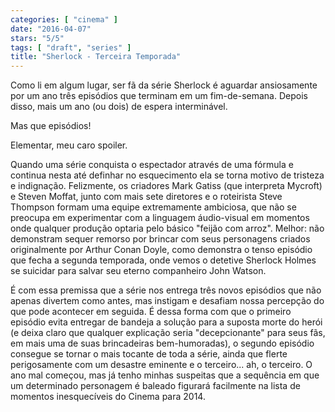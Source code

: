 ```yaml
---
categories: [ "cinema" ]
date: "2016-04-07"
stars: "5/5"
tags: [ "draft", "series" ]
title: "Sherlock - Terceira Temporada"
---
```

Como li em algum lugar, ser fã da série Sherlock é aguardar
ansiosamente por um ano três episódios que terminam em um
fim-de-semana. Depois disso, mais um ano (ou dois) de espera
interminável.

Mas que episódios!

Elementar, meu caro spoiler.

Quando uma série conquista o espectador através de uma fórmula e
continua nesta até definhar no esquecimento ela se torna motivo de
tristeza e indignação. Felizmente, os criadores Mark Gatiss (que
interpreta Mycroft) e Steven Moffat, junto com mais sete diretores e o
roteirista Steve Thompson formam uma equipe extremamente ambiciosa, que
não se preocupa em experimentar com a linguagem áudio-visual em momentos
onde qualquer produção optaria pelo básico "feijão com arroz". Melhor:
não demonstram sequer remorso por brincar com seus personagens criados
originalmente por Arthur Conan Doyle, como demonstra o tenso episódio
que fecha a segunda temporada, onde vemos o detetive Sherlock Holmes se
suicidar para salvar seu eterno companheiro John Watson.

É com essa premissa que a série nos entrega três novos episódios que
não apenas divertem como antes, mas instigam e desafiam nossa percepção
do que pode acontecer em seguida. É dessa forma com que o primeiro
episódio evita entregar de bandeja a solução para a suposta morte do
herói (e deixa claro que qualquer explicação seria "decepcionante" para
seus fãs, em mais uma de suas brincadeiras bem-humoradas), o segundo
episódio consegue se tornar o mais tocante de toda a série, ainda
que flerte perigosamente com um desastre eminente e o terceiro... ah,
o terceiro. O ano mal começou, mas já tenho minhas suspeitas que
a sequência em que um determinado personagem é baleado figurará
facilmente na lista de momentos inesquecíveis do Cinema para 2014.
